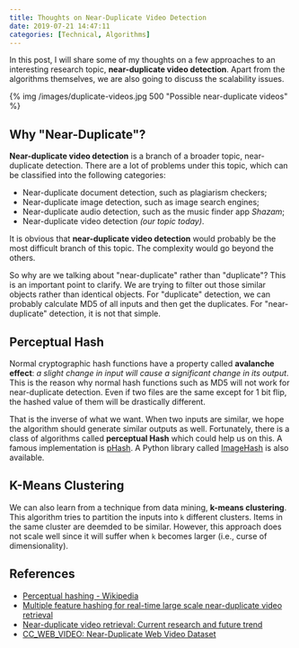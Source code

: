 ```yaml
---
title: Thoughts on Near-Duplicate Video Detection
date: 2019-07-21 14:47:11
categories: [Technical, Algorithms]
---
```


In this post, I will share some of my thoughts on a few approaches to an interesting research topic, **near-duplicate video detection**. Apart from the algorithms themselves, we are also going to discuss the scalability issues.

{% img /images/duplicate-videos.jpg 500 "Possible near-duplicate videos" %}

## Why "Near-Duplicate"?

**Near-duplicate video detection** is a branch of a broader topic, near-duplicate detection. There are a lot of problems under this topic, which can be classified into the following categories:

<!-- more -->

- Near-duplicate document detection, such as plagiarism checkers;
- Near-duplicate image detection, such as image search engines;
- Near-duplicate audio detection, such as the music finder app _Shazam_;
- Near-duplicate video detection _(our topic today)_.

It is obvious that **near-duplicate video detection** would probably be the most difficult branch of this topic. The complexity would go beyond the others.

So why are we talking about "near-duplicate" rather than "duplicate"? This is an important point to clarify. We are trying to filter out those similar objects rather than identical objects. For "duplicate" detection, we can probably calculate MD5 of all inputs and then get the duplicates. For "near-duplicate" detection, it is not that simple.

## Perceptual Hash

Normal cryptographic hash functions have a property called **avalanche effect**: _a slight change in input will cause a significant change in its output_. This is the reason why normal hash functions such as MD5 will not work for near-duplicate detection. Even if two files are the same except for 1 bit flip, the hashed value of them will be drastically different.

That is the inverse of what we want. When two inputs are similar, we hope the algorithm should generate similar outputs as well. Fortunately, there is a class of algorithms called **perceptual Hash** which could help us on this. A famous implementation is [pHash](https://www.phash.org). A Python library called [ImageHash](https://pypi.org/project/ImageHash/) is also available.

## K-Means Clustering

We can also learn from a technique from data mining, **k-means clustering**. This algorithm tries to partition the inputs into `k` different clusters. Items in the same cluster are deemded to be similar. However, this approach does not scale well since it will suffer when `k` becomes larger (i.e., curse of dimensionality).

## References

- [Perceptual hashing - Wikipedia](https://en.wikipedia.org/wiki/Perceptual_hashing)
- [Multiple feature hashing for real-time large scale near-duplicate video retrieval](https://dl.acm.org/citation.cfm?id=2072354)
- [Near-duplicate video retrieval: Current research and future trend](https://dl.acm.org/ft_gateway.cfm?id=2501658)
- [CC_WEB_VIDEO: Near-Duplicate Web Video Dataset](http://vireo.cs.cityu.edu.hk/webvideo/)

